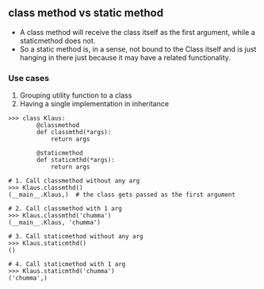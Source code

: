 ## class method vs static method
- A class method will receive the class itself as the first argument, while a staticmethod does not.
- So a static method is, in a sense, not bound to the Class itself and is just hanging in there just because it may have a related functionality.

### Use cases
1. Grouping utility function to a class
2. Having a single implementation in inheritance

```
>>> class Klaus:
        @classmethod
        def classmthd(*args):
            return args

        @staticmethod
        def staticmthd(*args):
            return args

# 1. Call classmethod without any arg
>>> Klaus.classmthd()  
(__main__.Klaus,)  # the class gets passed as the first argument

# 2. Call classmethod with 1 arg
>>> Klaus.classmthd('chumma')
(__main__.Klaus, 'chumma')

# 3. Call staticmethod without any arg
>>> Klaus.staticmthd()  
()

# 4. Call staticmethod with 1 arg
>>> Klaus.staticmthd('chumma')
('chumma',)
```
